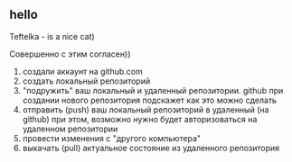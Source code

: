 ## hello

Teftelka - is a nice cat)

Совершенно с этим согласен))

1. создали аккаунт на github.com
2. создать локальный репозиторий
3. "подружить" ваш локальный и удаленный репозитории. github при создании нового репозитория подскажет как это можно сделать 
4. отправить (push) ваш локальный репозиторий в удаленный (на github) при этом, возможно нужно будет авторизоваться на удаленном репозитории
5. провести изменения с "другого компьютера" 
6. выкачать (pull) актуальное состояние из удаленного репозитория
